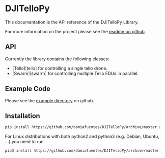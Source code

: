 # DJITelloPy

This documentation is the API reference of the DJITelloPy Library.

For more information on the project please see the [readme on github](https://github.com/damiafuentes/DJITelloPy/blob/master/README.md).

## API

Currently the library contains the following classes:

- [Tello][tello] for controlling a single tello drone.
- [Swarm][swarm] for controlling multiple Tello EDUs in parallel.

## Example Code

Please see the [example directory](https://github.com/damiafuentes/DJITelloPy/tree/master/examples) on github.

## Installation

```bash
pip install https://github.com/damiafuentes/DJITelloPy/archive/master.zip
```

For Linux distributions with both python2 and python3 (e.g. Debian, Ubuntu, ...) you need to run

```bash
pip3 install https://github.com/damiafuentes/DJITelloPy/archive/master.zip
```